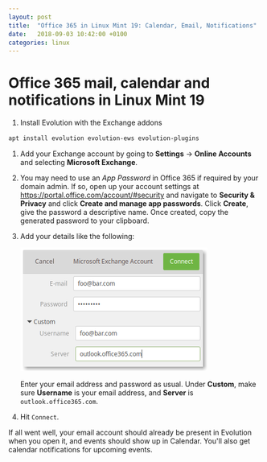```yaml
---
layout: post
title:  "Office 365 in Linux Mint 19: Calendar, Email, Notifications"
date:   2018-09-03 10:42:00 +0100
categories: linux
---
```


# Office 365 mail, calendar and notifications in Linux Mint 19

1. Install Evolution with the Exchange addons

  ```bash
  apt install evolution evolution-ews evolution-plugins
  ```
1. Add your Exchange account by going to **Settings** -> **Online Accounts** and selecting **Microsoft Exchange**.
1. You may need to use an _App Password_ in Office 365 if required by your domain admin. If so, open up your account settings at <https://portal.office.com/account/#security> and navigate to **Security & Privacy** and click **Create and manage app passwords**. Click **Create**, give the password a descriptive name. Once created, copy the generated password to your clipboard.
1. Add your details like the following:

	![Office365 login details](/content/images/mint-o365-details.png)

	Enter your email address and password as usual. Under **Custom**, make sure **Username** is your email address, and **Server** is `outlook.office365.com`.
1. Hit `Connect`.

If all went well, your email account should already be present in Evolution when you open it, and events should show up in Calendar. You'll also get calendar notifications for upcoming events.